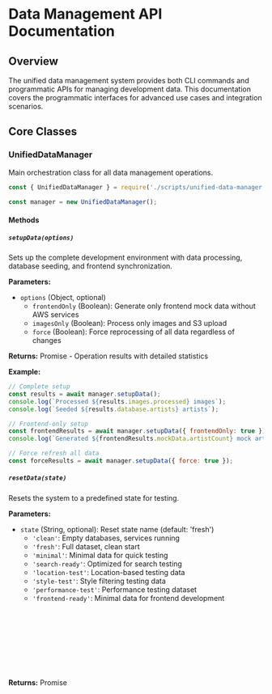 # Data Management API Documentation

## Overview

The unified data management system provides both CLI commands and programmatic APIs for managing development data. This documentation covers the programmatic interfaces for advanced use cases and integration scenarios.

## Core Classes

### UnifiedDataManager

Main orchestration class for all data management operations.

```javascript
const { UnifiedDataManager } = require('./scripts/unified-data-manager');

const manager = new UnifiedDataManager();
```

#### Methods

##### `setupData(options)`

Sets up the complete development environment with data processing, database seeding, and frontend synchronization.

**Parameters:**
- `options` (Object, optional)
  - `frontendOnly` (Boolean): Generate only frontend mock data without AWS services
  - `imagesOnly` (Boolean): Process only images and S3 upload
  - `force` (Boolean): Force reprocessing of all data regardless of changes

**Returns:** Promise<Object> - Operation results with detailed statistics

**Example:**
```javascript
// Complete setup
const results = await manager.setupData();
console.log(`Processed ${results.images.processed} images`);
console.log(`Seeded ${results.database.artists} artists`);

// Frontend-only setup
const frontendResults = await manager.setupData({ frontendOnly: true });
console.log(`Generated ${frontendResults.mockData.artistCount} mock artists`);

// Force refresh all data
const forceResults = await manager.setupData({ force: true });
```

##### `resetData(state)`

Resets the system to a predefined state for testing.

**Parameters:**
- `state` (String, optional): Reset state name (default: 'fresh')
  - `'clean'`: Empty databases, services running
  - `'fresh'`: Full dataset, clean start
  - `'minimal'`: Minimal data for quick testing
  - `'search-ready'`: Optimized for search testing
  - `'location-test'`: Location-based testing data
  - `'style-test'`: Style filtering testing data
  - `'performance-test'`: Performance testing dataset
  - `'frontend-ready'`: Minimal data for frontend development

**Returns:** Promise<Object> - Reset operation results

**Example:**
```javascript
// Reset to clean state
await manager.resetData('clean');

// Reset to fresh state with full dataset
await manager.resetData('fresh');

// Reset for frontend development
await manager.resetData('frontend-ready');
```

##### `seedScenario(scenarioName)`

Seeds the system with a specific test scenario.

**Parameters:**
- `scenarioName` (String): Name of the scenario to seed
  - `'minimal'`: 3 artists, quick testing
  - `'search-basic'`: 5 artists, traditional + realism styles
  - `'london-artists'`: 5 London-based artists
  - `'high-rated'`: 3 artists with 4.5+ ratings
  - `'new-artists'`: 4 recently added artists
  - `'booking-available'`: 6 artists with open booking
  - `'portfolio-rich'`: 4 artists with 8+ portfolio images
  - `'multi-style'`: 3 artists with 3+ specializations
  - `'pricing-range'`: 5 artists with mid-range pricing
  - `'full-dataset'`: 10 artists, complete test data

**Returns:** Promise<Object> - Seeding operation results

**Example:**
```javascript
// Seed minimal scenario for quick testing
await manager.seedScenario('minimal');

// Seed London artists for location testing
await manager.seedScenario('london-artists');

// Seed full dataset for comprehensive testing
await manager.seedScenario('full-dataset');
```

##### `validateData(type)`

Validates data consistency and integrity across services.

**Parameters:**
- `type` (String, optional): Validation type (default: 'all')
  - `'all'`: Complete validation across all services
  - `'consistency'`: Cross-service data consistency
  - `'images'`: Image URL accessibility
  - `'scenarios'`: Scenario data integrity

**Returns:** Promise<Object> - Validation results with detailed findings

**Example:**
```javascript
// Complete validation
const validation = await manager.validateData();
console.log(`Validation status: ${validation.overall.status}`);

// Image-specific validation
const imageValidation = await manager.validateData('images');
console.log(`Image URLs accessible: ${imageValidation.images.accessible}/${imageValidation.images.total}`);
```

##### `healthCheck()`

Performs comprehensive health check of all services and connections.

**Returns:** Promise<Object> - Health check results

**Example:**
```javascript
const health = await manager.healthCheck();
console.log('Service Status:', health.services);
console.log('Overall Health:', health.overall.status);
```

##### `getDataStatus()`

Gets current system status including data counts and service information.

**Returns:** Promise<Object> - Current system status

**Example:**
```javascript
const status = await manager.getDataStatus();
console.log('DynamoDB Artists:', status.data.dynamodb.artists);
console.log('OpenSearch Documents:', status.data.opensearch.documents);
console.log('S3 Images:', status.data.s3.images);
```

### DataConfiguration

Central configuration management with environment detection and validation.

```javascript
const { DATA_CONFIG } = require('./scripts/data-config');
```

#### Properties

##### `services`

Service endpoint configuration with automatic environment detection.

```javascript
const config = DATA_CONFIG.services;
console.log('LocalStack endpoint:', config.localstack);
console.log('DynamoDB table:', config.dynamodb);
console.log('S3 bucket:', config.s3Bucket);
```

##### `paths`

Cross-platform file path configuration.

```javascript
const paths = DATA_CONFIG.paths;
console.log('Image source:', paths.imageSource);
console.log('Test data:', paths.testData);
console.log('Frontend mock:', paths.frontendMock);
```

##### `scenarios`

Available test scenario configurations.

```javascript
const scenarios = DATA_CONFIG.scenarios;
console.log('Available scenarios:', Object.keys(scenarios));
console.log('Minimal scenario:', scenarios.minimal);
```

##### `resetStates`

Available reset state configurations.

```javascript
const resetStates = DATA_CONFIG.resetStates;
console.log('Available reset states:', Object.keys(resetStates));
console.log('Fresh state config:', resetStates.fresh);
```

#### Methods

##### `validate()`

Validates the current configuration and system prerequisites.

**Returns:** Object - Validation results with errors and warnings

**Example:**
```javascript
const validation = DATA_CONFIG.validate();
if (!validation.isValid) {
  console.error('Configuration errors:', validation.errors);
}
```

##### `getScenarioConfig(scenarioName)`

Gets configuration for a specific scenario.

**Parameters:**
- `scenarioName` (String): Name of the scenario

**Returns:** Object - Scenario configuration

**Example:**
```javascript
const scenario = DATA_CONFIG.getScenarioConfig('minimal');
console.log(`Artist count: ${scenario.artistCount}`);
console.log(`Description: ${scenario.description}`);
```

### StateManager

Tracks file changes and operation state for incremental processing.

```javascript
const { StateManager } = require('./scripts/state-manager');

const stateManager = new StateManager(DATA_CONFIG);
```

#### Methods

##### `getLastState()`

Gets the last recorded system state.

**Returns:** Promise<Object> - Last state information

**Example:**
```javascript
const lastState = await stateManager.getLastState();
console.log('Last operation:', lastState.operation);
console.log('Timestamp:', lastState.timestamp);
```

##### `updateState(operation, results)`

Updates the system state after an operation.

**Parameters:**
- `operation` (Object): Operation details
- `results` (Object): Operation results

**Returns:** Promise<void>

**Example:**
```javascript
await stateManager.updateState(
  { type: 'setup', options: { frontendOnly: false } },
  { images: { processed: 45 }, database: { artists: 10 } }
);
```

##### `detectChanges()`

Detects changes in files since last operation.

**Returns:** Promise<Object> - Change detection results

**Example:**
```javascript
const changes = await stateManager.detectChanges();
console.log('Images changed:', changes.imagesChanged);
console.log('Data changed:', changes.dataChanged);
```

### HealthMonitor

Monitors service health and validates data consistency.

```javascript
const { HealthMonitor } = require('./scripts/health-monitor');

const healthMonitor = new HealthMonitor(DATA_CONFIG);
```

#### Methods

##### `checkAllServices()`

Checks connectivity and health of all services.

**Returns:** Promise<Object> - Service health results

**Example:**
```javascript
const health = await healthMonitor.checkAllServices();
console.log('LocalStack status:', health.localstack.status);
console.log('DynamoDB status:', health.dynamodb.status);
```

##### `validateData(type)`

Validates data consistency across services.

**Parameters:**
- `type` (String): Validation type ('all', 'consistency', 'images', 'scenarios')

**Returns:** Promise<Object> - Validation results

**Example:**
```javascript
const validation = await healthMonitor.validateData('consistency');
console.log('Consistency status:', validation.consistency.status);
```

##### `getSystemStatus()`

Gets comprehensive system status information.

**Returns:** Promise<Object> - System status

**Example:**
```javascript
const status = await healthMonitor.getSystemStatus();
console.log('System ready:', status.ready);
console.log('Data counts:', status.data);
```

## Integration Examples

### Custom Test Setup

```javascript
const { UnifiedDataManager } = require('./scripts/unified-data-manager');

async function setupCustomTest() {
  const manager = new UnifiedDataManager();
  
  // Reset to clean state
  await manager.resetData('clean');
  
  // Seed specific scenario
  await manager.seedScenario('search-basic');
  
  // Validate setup
  const validation = await manager.validateData();
  
  if (validation.overall.status === 'passed') {
    console.log('Test environment ready');
    return true;
  } else {
    console.error('Setup validation failed:', validation.errors);
    return false;
  }
}
```

### CI/CD Integration

```javascript
const { UnifiedDataManager } = require('./scripts/unified-data-manager');

async function ciSetup() {
  const manager = new UnifiedDataManager();
  
  try {
    // Setup with force to ensure clean state
    const results = await manager.setupData({ force: true });
    
    // Validate everything is working
    const health = await manager.healthCheck();
    
    if (health.overall.status !== 'healthy') {
      throw new Error('Health check failed');
    }
    
    console.log('CI environment ready');
    return results;
    
  } catch (error) {
    console.error('CI setup failed:', error);
    process.exit(1);
  }
}
```

### Custom Scenario Creation

```javascript
const { UnifiedDataManager, DATA_CONFIG } = require('./scripts/unified-data-manager');

// Extend configuration with custom scenario
DATA_CONFIG.scenarios['custom-test'] = {
  artistCount: 2,
  description: 'Custom test scenario',
  styles: ['traditional'],
  location: 'Manchester'
};

async function useCustomScenario() {
  const manager = new UnifiedDataManager();
  
  // This will now work with the custom scenario
  await manager.seedScenario('custom-test');
}
```

### Monitoring Integration

```javascript
const { HealthMonitor } = require('./scripts/health-monitor');

class CustomMonitor extends HealthMonitor {
  async customHealthCheck() {
    const baseHealth = await this.checkAllServices();
    
    // Add custom checks
    const customChecks = {
      customService: await this.checkCustomService(),
      dataQuality: await this.checkDataQuality()
    };
    
    return {
      ...baseHealth,
      custom: customChecks
    };
  }
  
  async checkCustomService() {
    // Custom service health check logic
    return { status: 'healthy', details: 'Custom service OK' };
  }
  
  async checkDataQuality() {
    // Custom data quality checks
    return { status: 'passed', score: 95 };
  }
}
```

## Error Handling

All API methods return promises and should be wrapped in try-catch blocks:

```javascript
const { UnifiedDataManager } = require('./scripts/unified-data-manager');

async function safeOperation() {
  const manager = new UnifiedDataManager();
  
  try {
    const results = await manager.setupData();
    console.log('Success:', results);
  } catch (error) {
    console.error('Operation failed:', error.message);
    
    // Check if it's a recoverable error
    if (error.code === 'SERVICE_UNAVAILABLE') {
      console.log('Retrying in 30 seconds...');
      setTimeout(() => safeOperation(), 30000);
    }
  }
}
```

## Performance Considerations

### Incremental Processing

The system automatically uses incremental processing to optimize performance:

```javascript
// First run - processes everything
await manager.setupData();

// Subsequent runs - only processes changes
await manager.setupData(); // Much faster
```

### Batch Operations

For multiple operations, use batch methods when available:

```javascript
// Instead of multiple individual operations
await manager.resetData('clean');
await manager.seedScenario('minimal');
await manager.validateData();

// Use a single batch operation if available
await manager.batchOperation([
  { type: 'reset', state: 'clean' },
  { type: 'seed', scenario: 'minimal' },
  { type: 'validate', type: 'all' }
]);
```

### Resource Management

The system automatically manages resources, but you can optimize for specific use cases:

```javascript
// For memory-constrained environments
const manager = new UnifiedDataManager({
  ...DATA_CONFIG,
  processing: {
    batchSize: 5,        // Smaller batch sizes
    maxConcurrency: 2    // Limit concurrent operations
  }
});
```

## TypeScript Support

Type definitions are available for TypeScript projects:

```typescript
import { UnifiedDataManager, DataConfiguration, HealthMonitor } from './scripts/unified-data-manager';

interface SetupOptions {
  frontendOnly?: boolean;
  imagesOnly?: boolean;
  force?: boolean;
}

const manager: UnifiedDataManager = new UnifiedDataManager();
const results = await manager.setupData({ frontendOnly: true } as SetupOptions);
```

## Migration from Legacy APIs

If migrating from legacy script APIs:

```javascript
// Legacy approach
const seedResult = await require('./scripts/data-seeder/seed.js').run();

// New unified approach
const manager = new UnifiedDataManager();
const setupResult = await manager.setupData();
```

See the [Migration Guide](MIGRATION_GUIDE.md) for complete migration instructions.

## Support and Troubleshooting

For issues with the programmatic API:

1. **Enable debug logging**: Set `DEBUG=data-management` environment variable
2. **Check system health**: Use `manager.healthCheck()` to diagnose issues
3. **Validate configuration**: Use `DATA_CONFIG.validate()` to check setup
4. **Review logs**: Check operation logs for detailed error information

For more troubleshooting information, see the [Troubleshooting Guide](TROUBLESHOOTING.md).